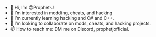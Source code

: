 - 👋 Hi, I’m @Prophet-J
- 👀 I’m interested in modding, cheats, and hacking
- 🌱 I’m currently learning hacking and C# and C++.
- 💞️ I’m looking to collaborate on mods, cheats, and hacking projects.
- 📫 How to reach me: DM me on Discord, prophetjofficial.
